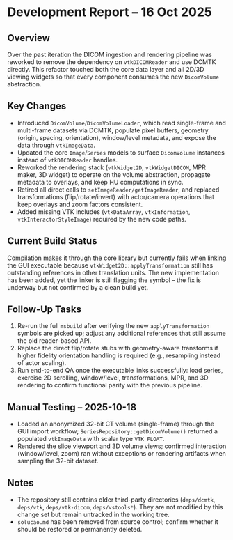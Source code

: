 # Development Report – 16 Oct 2025

## Overview
Over the past iteration the DICOM ingestion and rendering pipeline was reworked to remove the dependency on `vtkDICOMReader` and use DCMTK directly. This refactor touched both the core data layer and all 2D/3D viewing widgets so that every component consumes the new `DicomVolume` abstraction.

## Key Changes
- Introduced `DicomVolume`/`DicomVolumeLoader`, which read single-frame and multi-frame datasets via DCMTK, populate pixel buffers, geometry (origin, spacing, orientation), window/level metadata, and expose the data through `vtkImageData`.
- Updated the core `Image`/`Series` models to surface `DicomVolume` instances instead of `vtkDICOMReader` handles.
- Reworked the rendering stack (`vtkWidget2D`, `vtkWidgetDICOM`, MPR maker, 3D widget) to operate on the volume abstraction, propagate metadata to overlays, and keep HU computations in sync.
- Retired all direct calls to `setImageReader/getImageReader`, and replaced transformations (flip/rotate/invert) with actor/camera operations that keep overlays and zoom factors consistent.
- Added missing VTK includes (`vtkDataArray`, `vtkInformation`, `vtkInteractorStyleImage`) required by the new code paths.

## Current Build Status
Compilation makes it through the core library but currently fails when linking the GUI executable because `vtkWidget2D::applyTransformation` still has outstanding references in other translation units. The new implementation has been added, yet the linker is still flagging the symbol – the fix is underway but not confirmed by a clean build yet.

## Follow-Up Tasks
1. Re-run the full `msbuild` after verifying the new `applyTransformation` symbols are picked up; adjust any additional references that still assume the old reader-based API.
2. Replace the direct flip/rotate stubs with geometry-aware transforms if higher fidelity orientation handling is required (e.g., resampling instead of actor scaling).
3. Run end-to-end QA once the executable links successfully: load series, exercise 2D scrolling, window/level, transformations, MPR, and 3D rendering to confirm functional parity with the previous pipeline.

## Manual Testing – 2025-10-18
- Loaded an anonymized 32-bit CT volume (single-frame) through the GUI import workflow; `SeriesRepository::getDicomVolume()` returned a populated `vtkImageData` with scalar type `VTK_FLOAT`.
- Rendered the slice viewport and 3D volume views; confirmed interaction (window/level, zoom) ran without exceptions or rendering artifacts when sampling the 32-bit dataset.

## Notes
- The repository still contains older third-party directories (`deps/dcmtk`, `deps/vtk`, `deps/vtk-dicom`, `deps/vstools*`). They are not modified by this change set but remain untracked in the working tree.
- `solucao.md` has been removed from source control; confirm whether it should be restored or permanently deleted.
